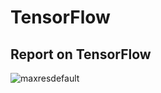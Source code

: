 # TensorFlow
## Report on TensorFlow
![maxresdefault](https://github.com/ShahadAliH/TensorFlow/assets/145300172/b27dceb5-8f32-46c6-82ee-5955d94f8269)
